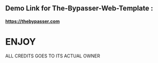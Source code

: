 ## Demo Link for The-Bypasser-Web-Template :
#### https://thebypasser.com
# ENJOY


ALL CREDITS GOES TO ITS ACTUAL OWNER
